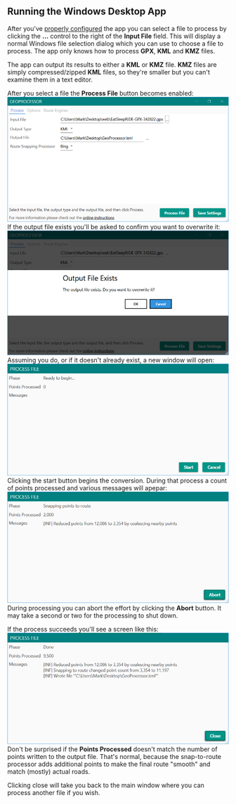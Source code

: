 ## Running the Windows Desktop App
After you've [properly configured](win-config.md) the app you can select a file to process
by clicking the **...** control to the right of the **Input File** field. This will display
a normal Windows file selection dialog which you can use to choose a file to process. 
The app only knows how to process **GPX**, **KML** and **KMZ** files. 

The app can output its results to either a **KML** or **KMZ** file. **KMZ** files are simply
compressed/zipped **KML** files, so they're smaller but you can't examine them in a text
editor.

After you select a file the **Process File** button becomes enabled:
![good to go](assets/win-good-to-go.png)
If the output file exists you'll be asked to confirm you want to overwrite it:
![existing file](assets/win-existing-file.png)
Assuming you do, or if it doesn't already exist, a new window will open:
![ready to begin](assets/win-ready-to-begin.png)
Clicking the start button begins the conversion. During that process a count of points
processed and various messages will apepar:
![processing](assets/win-processing.png)
During processing you can abort the effort by clicking the **Abort** button. It may take a
second or two for the processing to shut down.

If the process succeeds you'll see a screen like this:
![done](assets/win-completed.png)
Don't be surprised if the **Points Processed** doesn't match the number of points written
to the output file. That's normal, because the snap-to-route processor adds additional 
points to make the final route "smooth" and match (mostly) actual roads.

Clicking close will take you back to the main window where you can process another file
if you wish.
